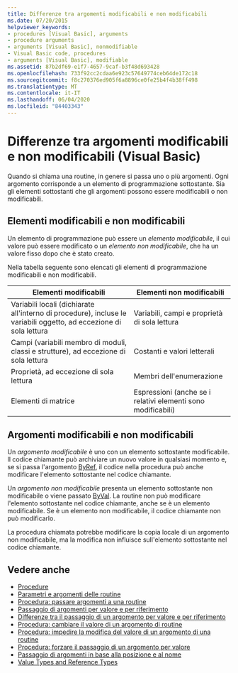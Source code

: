 ```yaml
---
title: Differenze tra argomenti modificabili e non modificabili
ms.date: 07/20/2015
helpviewer_keywords:
- procedures [Visual Basic], arguments
- procedure arguments
- arguments [Visual Basic], nonmodifiable
- Visual Basic code, procedures
- arguments [Visual Basic], modifiable
ms.assetid: 87b2df69-e1f7-4657-9caf-b3f48d693428
ms.openlocfilehash: 733f92cc2cdaa6e923c57649774ceb64de172c18
ms.sourcegitcommit: f8c270376ed905f6a8896ce0fe25b4f4b38ff498
ms.translationtype: MT
ms.contentlocale: it-IT
ms.lasthandoff: 06/04/2020
ms.locfileid: "84403343"
---
```

# <a name="differences-between-modifiable-and-nonmodifiable-arguments-visual-basic"></a>Differenze tra argomenti modificabili e non modificabili (Visual Basic)
Quando si chiama una routine, in genere si passa uno o più argomenti. Ogni argomento corrisponde a un elemento di programmazione sottostante. Sia gli elementi sottostanti che gli argomenti possono essere modificabili o non modificabili.  
  
## <a name="modifiable-and-nonmodifiable-elements"></a>Elementi modificabili e non modificabili  
 Un elemento di programmazione può essere un *elemento modificabile*, il cui valore può essere modificato o un *elemento non modificabile*, che ha un valore fisso dopo che è stato creato.  
  
 Nella tabella seguente sono elencati gli elementi di programmazione modificabili e non modificabili.  
  
|Elementi modificabili|Elementi non modificabili|  
|-------------------------|----------------------------|  
|Variabili locali (dichiarate all'interno di procedure), incluse le variabili oggetto, ad eccezione di sola lettura|Variabili, campi e proprietà di sola lettura|  
|Campi (variabili membro di moduli, classi e strutture), ad eccezione di sola lettura|Costanti e valori letterali|  
|Proprietà, ad eccezione di sola lettura|Membri dell'enumerazione|  
|Elementi di matrice|Espressioni (anche se i relativi elementi sono modificabili)|  
  
## <a name="modifiable-and-nonmodifiable-arguments"></a>Argomenti modificabili e non modificabili  
 Un *argomento modificabile* è uno con un elemento sottostante modificabile. Il codice chiamante può archiviare un nuovo valore in qualsiasi momento e, se si passa l'argomento [ByRef](../../../language-reference/modifiers/byref.md), il codice nella procedura può anche modificare l'elemento sottostante nel codice chiamante.  
  
 Un *argomento non modificabile* presenta un elemento sottostante non modificabile o viene passato [ByVal](../../../language-reference/modifiers/byval.md). La routine non può modificare l'elemento sottostante nel codice chiamante, anche se è un elemento modificabile. Se è un elemento non modificabile, il codice chiamante non può modificarlo.  
  
 La procedura chiamata potrebbe modificare la copia locale di un argomento non modificabile, ma la modifica non influisce sull'elemento sottostante nel codice chiamante.  
  
## <a name="see-also"></a>Vedere anche

- [Procedure](./index.md)
- [Parametri e argomenti delle routine](./procedure-parameters-and-arguments.md)
- [Procedura: passare argomenti a una routine](./how-to-pass-arguments-to-a-procedure.md)
- [Passaggio di argomenti per valore e per riferimento](./passing-arguments-by-value-and-by-reference.md)
- [Differenze tra il passaggio di un argomento per valore e per riferimento](./differences-between-passing-an-argument-by-value-and-by-reference.md)
- [Procedura: cambiare il valore di un argomento di routine](./how-to-change-the-value-of-a-procedure-argument.md)
- [Procedura: impedire la modifica del valore di un argomento di una routine](./how-to-protect-a-procedure-argument-against-value-changes.md)
- [Procedura: forzare il passaggio di un argomento per valore](./how-to-force-an-argument-to-be-passed-by-value.md)
- [Passaggio di argomenti in base alla posizione e al nome](./passing-arguments-by-position-and-by-name.md)
- [Value Types and Reference Types](../data-types/value-types-and-reference-types.md)
